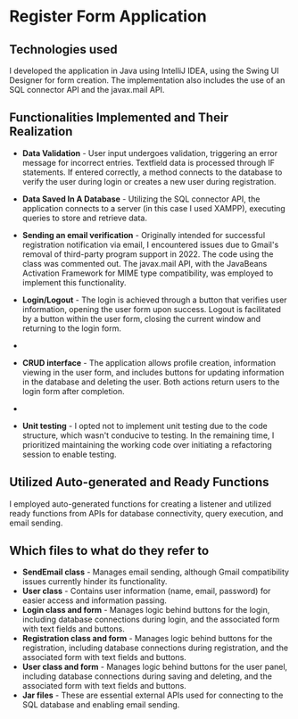 # Register Form Application

## Technologies used

I developed the application in Java using IntelliJ IDEA, using the Swing UI Designer for form creation. The implementation also includes the use of an SQL connector API and the javax.mail API.

## Functionalities Implemented and Their Realization

* __Data Validation__ - User input undergoes validation, triggering an error message for incorrect entries. Textfield data is processed through IF statements. If entered correctly, a method connects to the database to verify the user during login or creates a new user during registration.

* __Data Saved In A Database__ - Utilizing the SQL connector API, the application connects to a server (in this case I used XAMPP), executing queries to store and retrieve data.

* __Sending an email verification__ - Originally intended for successful registration notification via email, I encountered issues due to Gmail's removal of third-party program support in 2022. The code using the class was commented out. The javax.mail API, with the JavaBeans Activation Framework for MIME type compatibility, was employed to implement this functionality.

* __Login/Logout__ - The login is achieved through a button that verifies user information, opening the user form upon success. Logout is facilitated by a button within the user form, closing the current window and returning to the login form.
* 
* __CRUD interface__ - The application allows profile creation, information viewing in the user form, and includes buttons for updating information in the database and deleting the user. Both actions return users to the login form after completion.
* 
* __Unit testing__ - I opted not to implement unit testing due to the code structure, which wasn't conducive to testing. In the remaining time, I prioritized maintaining the working code over initiating a refactoring session to enable testing.

## Utilized Auto-generated and Ready Functions

I employed auto-generated functions for creating a listener and utilized ready functions from APIs for database connectivity, query execution, and email sending.

## Which files to what do they refer to

* __SendEmail class__ - Manages email sending, although Gmail compatibility issues currently hinder its functionality.
* __User class__ - Contains user information (name, email, password) for easier access and information passing.
* __Login class and form__ - Manages logic behind buttons for the login, including database connections during login, and the associated form with text fields and buttons.
* __Registration class and form__ - Manages logic behind buttons for the registration, including database connections during registration, and the associated form with text fields and buttons.
* __User class and form__ - Manages logic behind buttons for the user panel, including database connections during saving and deleting, and the associated form with text fields and buttons.
* __Jar files__ - These are essential external APIs used for connecting to the SQL database and enabling email sending.
